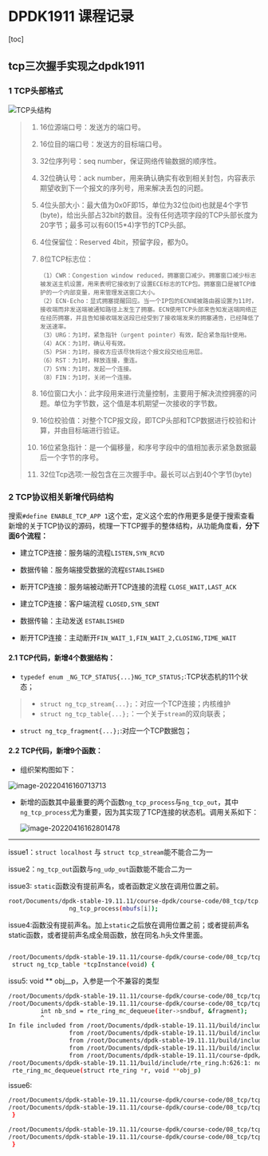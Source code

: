 # DPDK1911 课程记录

[toc]

## tcp三次握手实现之dpdk1911

### 1 TCP头部格式

![TCP头结构](Z:\Documents\dpdk-stable-19.11.11\course-dpdk\course-md\20170501223823511)

> 1. 16位源端口号：发送方的端口号。
>
> 2. 16位目的端口号：发送方的目标端口号。
>
> 3. 32位序列号：seq number，保证网络传输数据的顺序性。
>
> 4. 32位确认号：ack number，用来确认确实有收到相关封包，内容表示期望收到下一个报文的序列号，用来解决丢包的问题。
>
> 5. 4位头部大小：最大值为0x0F即15，单位为32位(bit)也就是4个字节(byte)，给出头部占32bit的数目。没有任何选项字段的TCP头部长度为20字节；最多可以有60(15*4)字节的TCP头部。
>
> 6. 4位保留位：Reserved  4bit，预留字段，都为0。
>
> 7. 8位TCP标志位：
>
>    ```
>    （1）CWR：Congestion window reduced，拥塞窗口减少。拥塞窗口减少标志被发送主机设置，用来表明它接收到了设置ECE标志的TCP包。拥塞窗口是被TCP维护的一个内部变量，用来管理发送窗口大小。
>    （2）ECN-Echo：显式拥塞提醒回应。当一个IP包的ECN域被路由器设置为11时，接收端而非发送端被通知路径上发生了拥塞。ECN使用TCP头部来告知发送端网络正在经历拥塞，并且告知接收端发送段已经受到了接收端发来的拥塞通告，已经降低了发送速率。
>    （3）URG：为1时，紧急指针（urgent pointer）有效，配合紧急指针使用。
>    （4）ACK：为1时，确认号有效。
>    （5）PSH：为1时，接收方应该尽快将这个报文段交给应用层。
>    （6）RST：为1时，释放连接，重连。
>    （7）SYN：为1时，发起一个连接。
>    （8）FIN：为1时，关闭一个连接。
>    ```
>
> 8.  16位窗口大小：此字段用来进行流量控制，主要用于解决流控拥塞的问题。单位为字节数，这个值是本机期望一次接收的字节数。
>
> 9.  16位校验值：对整个TCP报文段，即TCP头部和TCP数据进行校验和计算，并由目标端进行验证。
>
> 10.  16位紧急指针：是一个偏移量，和序号字段中的值相加表示紧急数据最后一个字节的序号。
>
> 11.  32位Tcp选项:一般包含在三次握手中。最长可以占到40个字节(byte)
>

### 2 TCP协议相关新增代码结构

搜索`#define ENABLE_TCP_APP 1`这个宏，定义这个宏的作用更多是便于搜索查看新增的关于TCP协议的源码，梳理一下TCP握手的整体结构，从功能角度看，**分下面6个流程：**

* 建立TCP连接：服务端的流程`LISTEN,SYN_RCVD`

* 数据传输：服务端接受数据的流程`ESTABLISHED`

* 断开TCP连接：服务端被动断开TCP连接的流程 `CLOSE_WAIT,LAST_ACK`

* 建立TCP连接：客户端流程 `CLOSED,SYN_SENT`

* 数据传输：主动发送 `ESTABLISHED`

* 断开TCP连接：主动断开`FIN_WAIT_1,FIN_WAIT_2,CLOSING,TIME_WAIT`

#### 2.1 TCP代码，**新增4个数据结构：**

* `typedef enum _NG_TCP_STATUS{...}NG_TCP_STATUS;`:TCP状态机的11个状态；

 > * `struct ng_tcp_stream{...};`：对应一个TCP连接；内核维护
 > * `struct ng_tcp_table{...};`：一个关于`stream`的双向联表；

* `struct ng_tcp_fragment{...};`:对应一个TCP数据包；

#### 2.2 TCP代码，**新增9个函数：**

* 组织架构图如下：

![image-20220416160713713](C:\Users\xiayimin\AppData\Roaming\Typora\typora-user-images\image-20220416160713713.png)

* 新增的函数其中最重要的两个函数`ng_tcp_process`与`ng_tcp_out`，其中`ng_tcp_process`尤为重要，因为其实现了TCP连接的状态机。调用关系如下：

  ![image-20220416162801478](C:\Users\xiayimin\AppData\Roaming\Typora\typora-user-images\image-20220416162801478.png)

----

issue1：`struct localhost` 与 `struct tcp_stream`能不能合二为一

issue2：`ng_tcp_out`函数与`ng_udp_out`函数能不能合二为一

issue3: `static`函数没有提前声名，或者函数定义放在调用位置之前。

```bash
root/Documents/dpdk-stable-19.11.11/course-dpdk/course-code/08_tcp/tcp.c:480:17: error: implicit declaration of function ‘ng_tcp_process’ [-Werror=implicit-function-declaration]
                 ng_tcp_process(mbufs[i]);

```

issue4:函数没有提前声名。加上`static`之后放在调用位置之前；或者提前声名static函数，或者提前声名成全局函数，放在同名.h头文件里面。

```bash

/root/Documents/dpdk-stable-19.11.11/course-dpdk/course-code/08_tcp/tcp.c:1089:22: error: no previous prototype for ‘tcpInstance’ [-Werror=missing-prototypes]
 struct ng_tcp_table *tcpInstance(void) {

```

issu5: void ** obj__p，入参是一个不兼容的类型

```bash
/root/Documents/dpdk-stable-19.11.11/course-dpdk/course-code/08_tcp/tcp.c: In function ‘ng_tcp_out’:
/root/Documents/dpdk-stable-19.11.11/course-dpdk/course-code/08_tcp/tcp.c:1250:9: error: passing argument 2 of ‘rte_ring_mc_dequeue’ from incompatible pointer type [-Werror]
         int nb_snd = rte_ring_mc_dequeue(iter->sndbuf, &fragment);
         ^
In file included from /root/Documents/dpdk-stable-19.11.11/build/include/rte_mempool.h:50:0,
                 from /root/Documents/dpdk-stable-19.11.11/build/include/rte_mbuf.h:38,
                 from /root/Documents/dpdk-stable-19.11.11/build/include/rte_ether.h:23,
                 from /root/Documents/dpdk-stable-19.11.11/build/include/rte_ethdev.h:159,
                 from /root/Documents/dpdk-stable-19.11.11/course-dpdk/course-code/08_tcp/tcp.c:4:
/root/Documents/dpdk-stable-19.11.11/build/include/rte_ring.h:626:1: note: expected ‘void **’ but argument is of type ‘struct ng_tcp_fragment **’
 rte_ring_mc_dequeue(struct rte_ring *r, void **obj_p)

```

issue6:

```bash
/root/Documents/dpdk-stable-19.11.11/course-dpdk/course-code/08_tcp/tcp.c: In function ‘ng_tcp_out’:
/root/Documents/dpdk-stable-19.11.11/course-dpdk/course-code/08_tcp/tcp.c:1273:1: error: no return statement in function returning non-void [-Werror=return-type]
 }

/root/Documents/dpdk-stable-19.11.11/course-dpdk/course-code/08_tcp/tcp.c: In function ‘ng_tcp_process’:
/root/Documents/dpdk-stable-19.11.11/course-dpdk/course-code/08_tcp/tcp.c:1348:1: error: control reaches end of non-void function [-Werror=return-type]
 }

```





